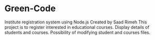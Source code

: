 # Green-Code
Institute registration system using Node.js
Created by Saad Rimeh
This project is to register interested in educational courses.
Display details of students and courses.
Possibility of modifying student and courses files.

